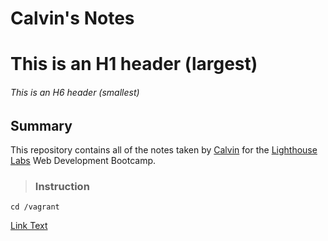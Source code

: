 # Calvin's Notes

# This is an H1 header (largest)
###### This is an H6 header (smallest)

## Summary

This repository contains all of the notes taken by [Calvin](https://github.com/c5ho) for the [Lighthouse Labs](https://lighthouselabs.ca/) Web Development Bootcamp.

>### Instruction

```shell
cd /vagrant
```

[Link Text](URL)